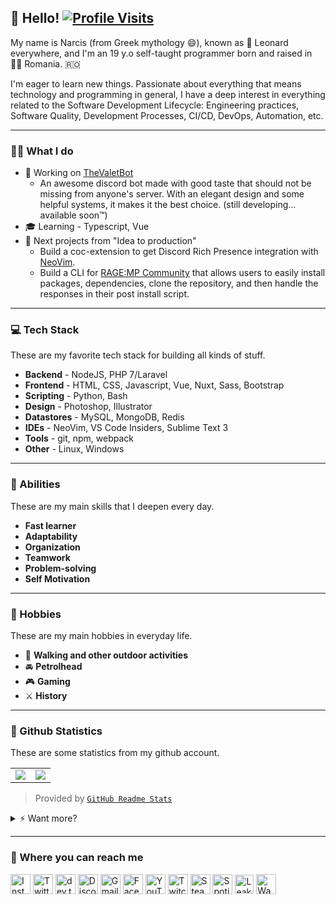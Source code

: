 ## 👋 Hello! [![Profile Visits](https://badges.pufler.dev/visits/LeonardSSH/LeonardSSH?style=flat-square&color=c3002f)](https://pufler.dev/git-badges/)

My name is Narcis (from Greek mythology 😄), known as 🦁 Leonard everywhere, and I'm an 19 y.o self-taught programmer born and raised in 🧛‍♂️ Romania. 🇷🇴

I'm eager to learn new things. 
Passionate about everything that means technology and programming in general, I have a deep interest in everything related to the Software Development Lifecycle: Engineering practices, Software Quality, Development Processes, CI/CD, DevOps, Automation, etc.

---

### 👨‍💻 What I do
   
   * 💼 Working on [TheValetBot]
      * An awesome discord bot made with good taste that should not be missing from anyone's server. With an elegant design and some helpful systems, it makes it the best choice. (still developing... available soon™️)
   * 🎓 Learning - Typescript, Vue
   * 🚧 Next projects from "Idea to production"
      * Build a coc-extension to get Discord Rich Presence integration with [NeoVim].
      * Build a CLI for [RAGE:MP Community][RAGEMP] that allows users to easily install packages, dependencies, clone the repository, and then handle the responses in their post install script. 

---
   
### 💻 Tech Stack
These are my favorite tech stack for building all kinds of stuff.

   * **Backend** - NodeJS, PHP 7/Laravel
   * **Frontend** - HTML, CSS, Javascript, Vue, Nuxt, Sass, Bootstrap
   * **Scripting** - Python, Bash
   * **Design** - Photoshop, Illustrator
   * **Datastores** - MySQL, MongoDB, Redis
   * **IDEs** - NeoVim, VS Code Insiders, Sublime Text 3
   * **Tools** - git, npm, webpack
   * **Other** - Linux, Windows
   
---
   
### 🌟 Abilities
These are my main skills that I deepen every day.

   * **Fast learner**
   * **Adaptability**
   * **Organization**
   * **Teamwork**
   * **Problem-solving**
   * **Self Motivation**

---

### 🌅 Hobbies
These are my main hobbies in everyday life.

   * 🏃 **Walking and other outdoor activities**
   * 🚘 **Petrolhead**
   * 🎮 **Gaming**
   * ⚔️ **History**
   
--- 
   
### 🧾 Github Statistics
These are some statistics from my github account.
 
<table>
  <tr>
    <td align="center" style="padding=0;width=50%;">
      <img align="center" style="padding=0;" src="https://github-readme-stats-eight-theta.vercel.app/api?username=leonardssh&show_icons=true&include_all_commits=true&count_private=true&bg_color=1c1c1c&hide_border=true&text_color=ffffff&title_color=c3002f&icon_color=c3002f" />
    </td>
    <td align="center" style="padding=0;width=50%;">
      <img align="center" style="padding=0;" src="https://github-readme-stats.vercel.app/api/top-langs/?username=LeonardSSH&layout=compact&bg_color=1c1c1c&hide_border=true&text_color=ffffff&title_color=c3002f&icon_color=c3002f" />
    </td>
  </tr>
</table>

> Provided by [`GitHub Readme Stats`]

<details>
   <summary>⚡ Want more? </summary>
   
   <br>
   
<!--START_SECTION:waka-->
**🐱 My Github Data** 

> 🏆 1,770 Contributions in the Year 2020
 > 
> 📦 52.5 kB Used in Github's Storage 
 > 
> 💼 Opted to Hire
 > 
> 📜 11 Public Repositories
 > 
> 🔑 11 Private Repositories 

**I'm an Early 🐤** 

```text
🌞 Morning    132 commits    ███░░░░░░░░░░░░░░░░░░░░░░   13.36% 
🌆 Daytime    460 commits    ███████████░░░░░░░░░░░░░░   46.56% 
🌃 Evening    338 commits    ████████░░░░░░░░░░░░░░░░░   34.21% 
🌙 Night      58 commits     █░░░░░░░░░░░░░░░░░░░░░░░░   5.87%

```
📅 **I'm Most Productive on Thursday** 

```text
Monday       120 commits    ███░░░░░░░░░░░░░░░░░░░░░░   12.15% 
Tuesday      101 commits    ██░░░░░░░░░░░░░░░░░░░░░░░   10.22% 
Wednesday    170 commits    ████░░░░░░░░░░░░░░░░░░░░░   17.21% 
Thursday     217 commits    █████░░░░░░░░░░░░░░░░░░░░   21.96% 
Friday       100 commits    ██░░░░░░░░░░░░░░░░░░░░░░░   10.12% 
Saturday     203 commits    █████░░░░░░░░░░░░░░░░░░░░   20.55% 
Sunday       77 commits     ██░░░░░░░░░░░░░░░░░░░░░░░   7.79%

```


📊 **This Week I Spent My Time On** 

```text
💬 Programming Languages: 
Vue.js                   9 hrs 37 mins       █████████░░░░░░░░░░░░░░░░   38.32% 
JavaScript               8 hrs 40 mins       ████████░░░░░░░░░░░░░░░░░   34.56% 
TypeScript               2 hrs 42 mins       ██░░░░░░░░░░░░░░░░░░░░░░░   10.8% 
JSON                     1 hr 21 mins        █░░░░░░░░░░░░░░░░░░░░░░░░   5.44% 
VimL                     54 mins             █░░░░░░░░░░░░░░░░░░░░░░░░   3.64%

🔥 Editors: 
Vim                      16 hrs 14 mins      ████████████████░░░░░░░░░   64.63% 
VS Code                  8 hrs 53 mins       ████████░░░░░░░░░░░░░░░░░   35.37%

💻 Operating System: 
Linux                    24 hrs 3 mins       ████████████████████████░   95.79% 
Windows                  1 hr 3 mins         █░░░░░░░░░░░░░░░░░░░░░░░░   4.21%

```

**I Mostly Code in JavaScript** 

```text
JavaScript               4 repos             ████████░░░░░░░░░░░░░░░░░   33.33% 
CSS                      4 repos             ████████░░░░░░░░░░░░░░░░░   33.33% 
HTML                     1 repo              ██░░░░░░░░░░░░░░░░░░░░░░░   8.33% 
TSQL                     1 repo              ██░░░░░░░░░░░░░░░░░░░░░░░   8.33% 
TypeScript               1 repo              ██░░░░░░░░░░░░░░░░░░░░░░░   8.33%

```



<!--END_SECTION:waka-->

</details>

---

### 📣 Where you can reach me

[<img src="https://github.com/LeonardSSH/LeonardSSH/blob/master/instagram.svg" alt="Instagram" width="32px" align="center">][Instagram]
[<img src="https://github.com/LeonardSSH/LeonardSSH/blob/master/twitter.svg" alt="Twitter" width="32" align="center">][Twitter]
[<img src="https://practicaldev-herokuapp-com.freetls.fastly.net/assets/devlogo-pwa-512.png" alt="dev.to" width="32" align="center">][DevTo]
[<img src="https://github.com/LeonardSSH/LeonardSSH/blob/master/discord.svg" alt="Discord" width="32" align="center">][Discord]
[<img src="https://github.com/LeonardSSH/LeonardSSH/blob/master/gmail.svg" alt="Gmail" width="32" align="center">][Gmail]
[<img src="https://github.com/LeonardSSH/LeonardSSH/blob/master/facebook.svg" alt="Facebook" width="32" align="center">][Facebook]
[<img src="https://github.com/LeonardSSH/LeonardSSH/blob/master/youtube.svg" alt="YouTube" width="32" align="center">][YouTube]
[<img src="https://github.com/LeonardSSH/LeonardSSH/blob/master/twitch.svg" alt="Twitch" width="32" align="center">][Twitch]
[<img src="https://github.com/LeonardSSH/LeonardSSH/blob/master/steam.svg" alt="Steam" width="32" align="center">][Steam]
[<img src="https://github.com/LeonardSSH/LeonardSSH/blob/master/spotify.svg" alt="Spotify" width="32" align="center">][Spotify]
[<img src="https://github.com/LeonardSSH/LeonardSSH/blob/master/leaks-logo.png" alt="Leaks.ro" width="30" align="center">][Leaks-Profile]
[<img src="https://github.com/LeonardSSH/LeonardSSH/blob/master/wakatime.svg" alt="Wakatime" width="32px" align="center">][Wakatime]

<!--START_SECTION:links-->

[`discord`]:               https://discord.com/

[TheValetBot]:             https://github.com/TheValetBot
[RYSE Multiplayer]:        https://github.com/rysemultiplayer

[RAGEMP]:                  https://rage.mp/

[Instagram]:               https://www.instagram.com/leonardssh22/
[Twitter]:                 https://twitter.com/leonardssh_22
[DevTo]:                   https://dev.to/leonardssh
[Discord]:                 https://discord.com/users/290131759159443457
[Gmail]:                   mailto:contact@leonard.sh
[Facebook]:                https://www.facebook.com/leonardssh22
[YouTube]:                 https://www.youtube.com/LeonardSSH
[Twitch]:                  https://www.twitch.tv/leonardssh22
[Steam]:                   https://steamcommunity.com/id/leonardssh/
[Spotify]:                 https://open.spotify.com/user/dwte9evqj8dph3ke924c7olpt

[HTML5]:                   https://developer.mozilla.org/en-US/docs/Web/HTML
[CSS3]:                    https://developer.mozilla.org/en-US/docs/Web/CSS
[PHP]:                     https://www.php.net/
[Node.js]:                 https://nodejs.org/en/
[JS]:                      https://developer.mozilla.org/en-US/docs/Web/JavaScript
[TS]:                      https://www.typescriptlang.org/
[Sass]:                    https://sass-lang.com/
[Vue.js]:                  https://vuejs.org/

[Git]:                     https://git-scm.com/
[npm]:                     https://npmjs.com
[MySQL]:                   https://www.mysql.com/
[MongoDB]:                 https://www.mongodb.com/
[PostgreSQL]:              https://www.postgresql.org/
[NeoVim]:                  https://neovim.io/
[VSCode Insiders]:         https://code.visualstudio.com/insiders/
[Sublime Text 3]:          https://www.sublimetext.com/
[Bash]:                    https://www.gnu.org/software/bash/
[Bootstrap]:               https://getbootstrap.com
[Webpack]:                 https://webpack.js.org
[Nuxt.js]:                 https://nuxtjs.org/
[Photoshop]:               https://www.photoshop.com/en
[Illustrator]:             https://www.adobe.com/in/products/illustrator.html
[Linux]:                   https://www.linux.org/
[Redis]:                   https://redis.io/

[`manele playlist`]:       https://open.spotify.com/playlist/329xtb1CReijERQqI6dJCV?si=Lhlzc7MGT2yTmI4V46tarA
[Leaks-Profile]:           https://www.leaks.ro/profile/8-leonard/
[`GitHub Readme Stats`]:   https://github.com/anuraghazra/github-readme-stats

[Wakatime]:                https://wakatime.com/@leonard

<!--END_SECTION:links-->

<!-- Some shits -->

<!--
* 🎓 I’m currently learning [<img src="https://github.com/LeonardSSH/LeonardSSH/blob/master/typescript.svg" alt="Typescript" width="26" align="center">][TS] & [<img src="https://github.com/LeonardSSH/LeonardSSH/blob/master/vue.svg" alt="Vue.js" width="22" align="center">][Vue.js].
* 😄 Pronouns: **he/him**.
* ⚡️ Fun fact: *There are two ways to write error-free programs; only the third one works.*
* <img src="https://github.com/LeonardSSH/LeonardSSH/blob/master/spotify.svg" alt="Twitch" width="24" align="center"> The best [`manele playlist`] on spotify (only for <img src="https://github.com/LeonardSSH/LeonardSSH/blob/master/romania.png" alt="Romania" width="20" align="center"> Romanians)
-->

<!--
#### 🥅 2020 Goals: 
   - [ ] Contribute more to Open Source projects
   - [ ] Make my own framework for the [`@TheValetBot`]
   - [ ] Finish [`@TheValetBot`] 😂
   - [ ] Learn [<img src="https://github.com/LeonardSSH/LeonardSSH/blob/master/typescript.svg" alt="Typescript" width="26" align="center">][TS] & [<img src="https://github.com/LeonardSSH/LeonardSSH/blob/master/angular.svg" alt="Angular" width="32" align="center">][Angular]
   - [ ] Learn more about API
   - [ ] Make the basic systems required for the GTA V Server [`@rysemultiplayer`]
-->
 
<!--
## 💻 What I'm working on
   * **[RYSE Multiplayer]** - A <img src="https://github.com/LeonardSSH/LeonardSSH/blob/master/romania.png" alt="Romania" width="24" align="center"> Romanian GTA V Online server, on platform [<img src="https://github.com/LeonardSSH/LeonardSSH/blob/master/ragemp.png" alt="RAGE:MP" width="18" align="center">][RAGEMP].
   * **[ryse.mp](https://ryse.mp)** - Frontend and backend for https://ryse.mp
   * **[valet](https://leonard.sh)** (in standby at the moment) - A multi purpose, open source [<img src="https://github.com/LeonardSSH/LeonardSSH/blob/master/discord.svg" alt="Discord" width="26" align="center">][`discord`] bot. You can find all related repos [`@TheValetBot`]. 
-->
